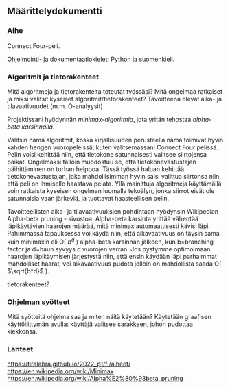 ## Määrittelydokumentti

### Aihe
Connect Four-peli.

Ohjelmointi- ja dokumentaatiokielet:
Python ja suomenkieli.

### Algoritmit ja tietorakenteet
Mitä algoritmeja ja tietorakenteita toteutat työssäsi?
Mitä ongelmaa ratkaiset ja miksi valitsit kyseiset algoritmit/tietorakenteet?
Tavoitteena olevat aika- ja tilavaativuudet (m.m. O-analyysit)

Projektissani hyödynnän *minimax-algoritmia*, jota yritän tehostaa *alpha-beta karsinnalla*.

Valitsin nämä algoritmit, koska kirjallisuuden perusteella nämä toimivat hyvin kahden hengen vuoropeleissä,
kuten valitsemassani Connect Four pelissä. 
Pelin voisi kehittää niin, että tietokone satunnaisesti valitsee siirtojensa paikat. Ongelmaksi tällöin
muodostuu se, että tietokonevastustajan päihittäminen on turhan helppoa.
Tässä työssä haluan kehittää tietokonevastustajan, joka mahdollisimman hyvin saisi valittua 
siirtonsa niin, että peli on ihmiselle haastava pelata.
Yllä mainittuja algoritmeja käyttämällä voin ratkaista kyseisen ongelman luomalla tekoälyn, 
jonka siirrot eivät ole satunnaisia vaan järkeviä, ja tuottavat haasteellisen pelin.


Tavoitteellisten aika- ja tilavaativuuksien pohdintaan hyödynsin Wikipedian Alpha-beta pruning - sivustoa. 
Alpha-beta karsinta yrittää vähentää läpikäytävien haarojen määrää, mitä minimax automaattisesti kävisi läpi.
Pahimmassa tapauksessa voi käydä niin, että aikavaativuus on täysin sama kuin minimaxin eli O( $b^d$ ) 
alpha-beta karsinnan jälkeen, kun b=branching factor ja d=haun syvyys d vuorojen verran. 
Jos pystymme optimoimaan haarojen läpikäymisen järjestystä niin, että ensin käydään läpi parhaimmat mahdolliset haarat,
voi aikavaativuus pudota jolloin on mahdollista saada O( $\sqrt{b^d}$ ). 

tietorakenteet? 




### Ohjelman syötteet
Mitä syötteitä ohjelma saa ja miten näitä käytetään?
Käytetään graafisen käyttöliittymän avulla: käyttäjä valitsee sarakkeen, johon pudottaa kiekkonsa.



### Lähteet
https://tiralabra.github.io/2022_p1/fi/aiheet/
https://en.wikipedia.org/wiki/Minimax
https://en.wikipedia.org/wiki/Alpha%E2%80%93beta_pruning
